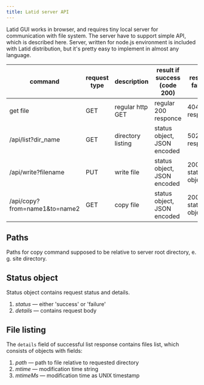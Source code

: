 ```yaml
---
title: Latid server API
---
```

Latid GUI works in browser, and requires tiny local server for communication with file system. 
The server have to support simple API, which is described here. Server, written for node.js environment
is included with Latid distribution, but it's pretty easy to implement in almost any language.

| command                       | request type | description | result if success (code 200)| result if failure |
|-------------------------------|-----|--------------------|-----------------------------|---------------------|
| get file                      | GET |  regular http GET  | regular 200 responce        | 404 response        |
| /api/list?dir_name            | GET |  directory listing | status object, JSON encoded | 502 response  |
| /api/write?filename           | PUT |  write file        | status object, JSON encoded | 200 + status object |            
| /api/copy?from=name1&to=name2 | GET |  copy file         | status object, JSON encoded | 200 + status object |        

## Paths

Paths for copy command supposed to be relative to server root directory, 
e. g. site directory.

## Status object

Status object contains request status and details.

1. *status* — either 'success' or 'failure'
1. *details* — contains request body

## File listing

The `details` field of successful list response contains files list, which consists of objects with fields: 

1. *path* — path to file relative to requested directory
1. *mtime* — modification time string 
1. *mtimeMs* — modification time as UNIX timestamp



